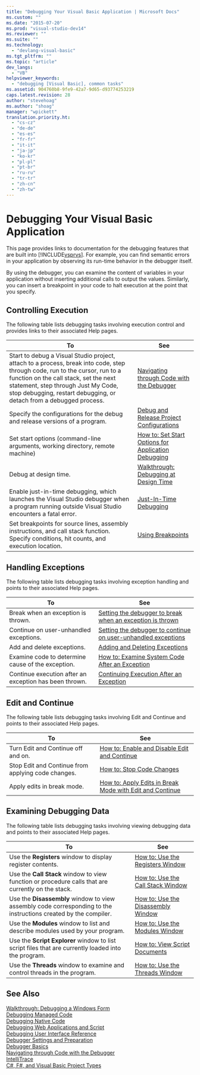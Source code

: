 ```yaml
---
title: "Debugging Your Visual Basic Application | Microsoft Docs"
ms.custom: ""
ms.date: "2015-07-20"
ms.prod: "visual-studio-dev14"
ms.reviewer: ""
ms.suite: ""
ms.technology: 
  - "devlang-visual-basic"
ms.tgt_pltfrm: ""
ms.topic: "article"
dev_langs: 
  - "VB"
helpviewer_keywords: 
  - "debugging [Visual Basic], common tasks"
ms.assetid: 904760b8-9fe9-42a7-9d65-d93774253219
caps.latest.revision: 28
author: "stevehoag"
ms.author: "shoag"
manager: "wpickett"
translation.priority.ht: 
  - "cs-cz"
  - "de-de"
  - "es-es"
  - "fr-fr"
  - "it-it"
  - "ja-jp"
  - "ko-kr"
  - "pl-pl"
  - "pt-br"
  - "ru-ru"
  - "tr-tr"
  - "zh-cn"
  - "zh-tw"
---
```

# Debugging Your Visual Basic Application
This page provides links to documentation for the debugging features that are built into [!INCLUDE[vsprvs](../../csharp/includes/vsprvs_md.md)]. For example, you can find semantic errors in your application by observing its run-time behavior in the debugger itself.  
  
 By using the debugger, you can examine the content of variables in your application without inserting additional calls to output the values. Similarly, you can insert a breakpoint in your code to halt execution at the point that you specify.  
  
## Controlling Execution  
 The following table lists debugging tasks involving execution control and provides links to their associated Help pages.  
  
|To|See|
|---|---|  
|Start to debug a Visual Studio project, attach to a process, break into code, step through code, run to the cursor, run to a function on the call stack, set the next statement, step through Just My Code, stop debugging, restart debugging, or detach from a debugged process.|[Navigating through Code with the Debugger](/visualstudio/debugger/navigating-through-code-with-the-debugger)|  
|Specify the configurations for the debug and release versions of a program.|[Debug and Release Project Configurations](http://msdn.microsoft.com/en-us/0440b300-0614-4511-901a-105b771b236e)|  
|Set start options (command-line arguments, working directory, remote machine)|[How to: Set Start Options for Application Debugging](http://msdn.microsoft.com/en-us/ce792058-7bac-4dd6-858b-466e872687b8)|  
|Debug at design time.|[Walkthrough: Debugging at Design Time](visualstudio/debugger/walkthrough-debugging-at-design-time)|  
|Enable just-in-time debugging, which launches the Visual Studio debugger when a program running outside Visual Studio encounters a fatal error.|[Just-In-Time Debugging](/visualstudio/debugger/just-in-time-debugging-in-visual-studio)|  
|Set breakpoints for source lines, assembly instructions, and call stack function. Specify conditions, hit counts, and execution location.|[Using Breakpoints](/visualstudio/debugger/using-breakpoints)|  
  
## Handling Exceptions  
 The following table lists debugging tasks involving exception handling and points to their associated Help pages.  
  
|To|See|  
|---|---|  
|Break when an exception is thrown.|[Setting the debugger to break when an exception is thrown](/visualstudio/debugger/managing-exceptions-with-the-debugger#setting-the-debugger-to-break-when-an-exception-is-thrown)|  
|Continue on user-unhandled exceptions.|[Setting the debugger to continue on user-unhandled exceptions](/visualstudio/debugger/managing-exceptions-with-the-debugger#BKMK_UserUnhandled)|
|Add and delete exceptions.|[Adding and Deleting Exceptions](/visualstudio/debugger/managing-exceptions-with-the-debugger#adding-and-deleting-exceptions)|
|Examine code to determine cause of the exception.|[How to: Examine System Code After an Exception](/visualstudio/debugger/how-to-examine-system-code-after-an-exception)|  
|Continue execution after an exception has been thrown.|[Continuing Execution After an Exception](/visualstudio/debugger/continuing-execution-after-an-exception)|  
  
## Edit and Continue  
 The following table lists debugging tasks involving Edit and Continue and points to their associated Help pages.  
  
|To|See|  
|---|---| 
|Turn Edit and Continue off and on.|[How to: Enable and Disable Edit and Continue](/visualstudio/debugger/how-to-enable-and-disable-edit-and-continue)|  
|Stop Edit and Continue from applying code changes.|[How to: Stop Code Changes](/visualstudio/debugger/how-to-stop-code-changes)|  
|Apply edits in break mode.|[How to: Apply Edits in Break Mode with Edit and Continue](/visualstudio/debugger/how-to-apply-edits-in-break-mode-with-edit-and-continue)|  
  
## Examining Debugging Data  
 The following table lists debugging tasks involving viewing debugging data and points to their associated Help pages.  
  
|To|See|  
|---|---|    
|Use the **Registers** window to display register contents.|[How to: Use the Registers Window](/visualstudio/debugger/how-to-use-the-registers-window)|  
|Use the **Call Stack** window to view function or procedure calls that are currently on the stack.|[How to: Use the Call Stack Window](/visualstudio/debugger/how-to-use-the-call-stack-window)|  
|Use the **Disassembly** window to view assembly code corresponding to the instructions created by the compiler.|[How to: Use the Disassembly Window](/visualstudio/debugger/how-to-use-the-disassembly-window)|  
|Use the **Modules** window to list and describe modules used by your program.|[How to: Use the Modules Window](/visualstudio/debugger/how-to-use-the-modules-window)|  
|Use the **Script Explorer** window to list script files that are currently loaded into the program.|[How to: View Script Documents](/visualstudio/debugger/how-to-view-script-documents)|  
|Use the **Threads** window to examine and control threads in the program.|[How to: Use the Threads Window](/visualstudio/debugger/how-to-use-the-threads-window)|  
  
## See Also  
 [Walkthrough: Debugging a Windows Form](/visualstudio/debugger/walkthrough-debugging-a-windows-form)   
 [Debugging Managed Code](/visualstudio/debugger/debugging-managed-code)   
 [Debugging Native Code](/visualstudio/debugger/debugging-native-code)   
 [Debugging Web Applications and Script](/visualstudio/debugger/debugging-web-applications-and-script)   
 [Debugging User Interface Reference](/visualstudio/debugger/debugging-user-interface-reference)   
 [Debugger Settings and Preparation](/visualstudio/debugger/debugger-settings-and-preparation)   
 [Debugger Basics](/visualstudio/debugger/debugger-basics)   
 [Navigating through Code with the Debugger](/visualstudio/debugger/navigating-through-code-with-the-debugger)   
 [IntelliTrace](/visualstudio/debugger/intellitrace)   
 [C#, F#, and Visual Basic Project Types](/visualstudio/debugger/debugging-preparation-csharp-f-hash-and-visual-basic-project-types)